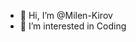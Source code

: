 - 👋 Hi, I’m @Milen-Kirov
- 👀 I’m interested in Coding


<!---
Milen-Kirov/Milen-Kirov is a ✨ special ✨ repository because its `README.md` (this file) appears on your GitHub profile.
You can click the Preview link to take a look at your changes.
--->

